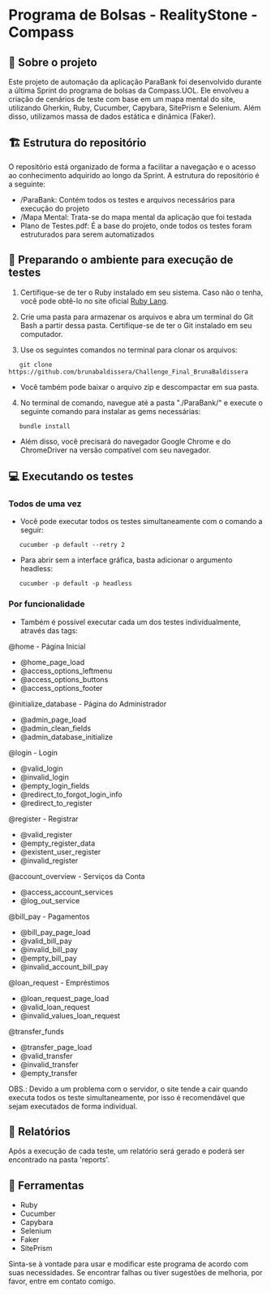 # Programa de Bolsas - RealityStone - Compass

## 🚀 Sobre o projeto

Este projeto de automação da aplicação ParaBank foi desenvolvido durante a última Sprint do programa de bolsas da Compass.UOL. Ele envolveu a criação de cenários de teste com base em um mapa mental do site, utilizando Gherkin, Ruby, Cucumber, Capybara, SitePrism e Selenium. Além disso, utilizamos massa de dados estática e dinâmica (Faker).

## 🏗️ Estrutura do repositório 

O repositório está organizado de forma a facilitar a navegação e o acesso ao conhecimento adquirido ao longo da Sprint. A estrutura do repositório é a seguinte:

- /ParaBank: Contém todos os testes e arquivos necessários para execução do projeto
- /Mapa Mental: Trata-se do mapa mental da aplicação que foi testada
- Plano de Testes.pdf: É a base do projeto, onde todos os testes foram estruturados para serem automatizados

## 🔨 Preparando o ambiente para execução de testes

1. Certifique-se de ter o Ruby instalado em seu sistema. Caso não o tenha, você pode obtê-lo no site oficial [Ruby Lang](https://www.ruby-lang.org/en/documentation/installation/).
   
2. Crie uma pasta para armazenar os arquivos e abra um terminal do Git Bash a partir dessa pasta. Certifique-se de ter o Git instalado em seu computador.
   
3. Use os seguintes comandos no terminal para clonar os arquivos:

```
   git clone https://github.com/brunabaldissera/Challenge_Final_BrunaBaldissera
```
    
- Você também pode baixar o arquivo zip e descompactar em sua pasta.

4. No terminal de comando, navegue até a pasta "./ParaBank/" e execute o seguinte comando para instalar as gems necessárias:

```
   bundle install
```
- Além disso, você precisará do navegador Google Chrome e do ChromeDriver na versão compatível com seu navegador.

## 💻 Executando os testes

### Todos de uma vez

- Você pode executar todos os testes simultaneamente com o comando a seguir:

```
   cucumber -p default --retry 2
```

- Para abrir sem a interface gráfica, basta adicionar o argumento headless:

```
   cucumber -p default -p headless
```

### Por funcionalidade

- Também é possível executar cada um dos testes individualmente, através das tags:

@home - Página Inicial
- @home_page_load
- @access_options_leftmenu
- @access_options_buttons
- @access_options_footer

@initialize_database - Página do Administrador
- @admin_page_load
- @admin_clean_fields
- @admin_database_initialize
  
@login - Login
- @valid_login
- @invalid_login
- @empty_login_fields
- @redirect_to_forgot_login_info
- @redirect_to_register

@register - Registrar
- @valid_register
- @empty_register_data
- @existent_user_register
- @invalid_register

@account_overview - Serviços da Conta
- @access_account_services
- @log_out_service

@bill_pay - Pagamentos
- @bill_pay_page_load
- @valid_bill_pay
- @invalid_bill_pay
- @empty_bill_pay
- @invalid_account_bill_pay

@loan_request - Empréstimos
- @loan_request_page_load
- @valid_loan_request
- @invalid_values_loan_request

@transfer_funds
- @transfer_page_load
- @valid_transfer
- @invalid_transfer
- @empty_transfer

OBS.: Devido a um problema com o servidor, o site tende a cair quando executa todos os teste simultaneamente, por isso é recomendável que sejam executados de forma individual.

## 📃 Relatórios

Após a execução de cada teste, um relatório será gerado e poderá ser encontrado na pasta 'reports'.

## 🔧 Ferramentas

- Ruby
- Cucumber
- Capybara
- Selenium
- Faker
- SitePrism


Sinta-se à vontade para usar e modificar este programa de acordo com suas necessidades. Se encontrar falhas ou tiver sugestões de melhoria, por favor, entre em contato comigo.